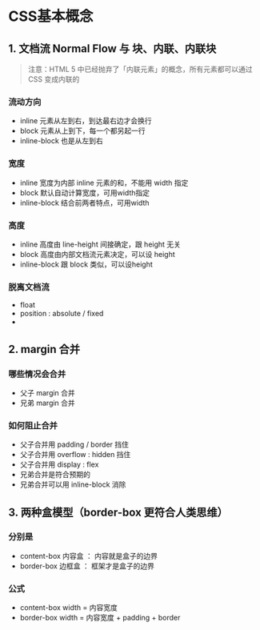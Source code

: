 # CSS基本概念
## 1. 文档流 Normal Flow 与 块、内联、内联块
> 注意：HTML 5 中已经抛弃了「内联元素」的概念，所有元素都可以通过 CSS 变成内联的
### 流动方向
* inline 元素从左到右，到达最右边才会换行
* block 元素从上到下，每一个都另起一行
* inline-block 也是从左到右
### 宽度
* inline 宽度为内部 inline 元素的和，不能用 width 指定
* block 默认自动计算宽度，可用width指定
* inline-block 结合前两者特点，可用width
### 高度
* inline 高度由 line-height 间接确定，跟 height 无关
* block 高度由内部文档流元素决定，可以设 height
* inline-block 跟 block 类似，可以设height
### 脱离文档流
* float
* position : absolute / fixed
* 
## 2. margin 合并
### 哪些情况会合并
* 父子 margin 合并
* 兄弟 margin 合并
### 如何阻止合并
* 父子合并用 padding / border 挡住
* 父子合并用 overflow : hidden 挡住
* 父子合并用 display : flex
* 兄弟合并是符合预期的
* 兄弟合并可以用 inline-block 消除

## 3. 两种盒模型（border-box 更符合人类思维）
### 分别是
* content-box 内容盒 ： 内容就是盒子的边界
* border-box 边框盒 ： 框架才是盒子的边界
### 公式
* content-box width = 内容宽度
* border-box width = 内容宽度 + padding + border
